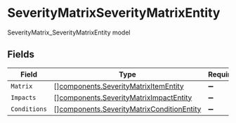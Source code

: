 # SeverityMatrixSeverityMatrixEntity

SeverityMatrix_SeverityMatrixEntity model


## Fields

| Field                                                                                                  | Type                                                                                                   | Required                                                                                               | Description                                                                                            |
| ------------------------------------------------------------------------------------------------------ | ------------------------------------------------------------------------------------------------------ | ------------------------------------------------------------------------------------------------------ | ------------------------------------------------------------------------------------------------------ |
| `Matrix`                                                                                               | [][components.SeverityMatrixItemEntity](../../models/components/severitymatrixitementity.md)           | :heavy_minus_sign:                                                                                     | N/A                                                                                                    |
| `Impacts`                                                                                              | [][components.SeverityMatrixImpactEntity](../../models/components/severitymatriximpactentity.md)       | :heavy_minus_sign:                                                                                     | N/A                                                                                                    |
| `Conditions`                                                                                           | [][components.SeverityMatrixConditionEntity](../../models/components/severitymatrixconditionentity.md) | :heavy_minus_sign:                                                                                     | N/A                                                                                                    |